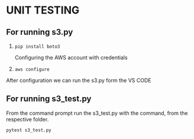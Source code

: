# UNIT TESTING  #
## For running s3.py ##
1) ```
   pip install boto3
   ```
   Configuring the AWS account with credentials
 2) ```
    aws configure
    ```  
After configuration we can run the s3.py form the VS CODE

## For running s3_test.py ##
From the command prompt run the s3_test.py with the command, from the respective folder.  
```
pytest s3_test.py
```

